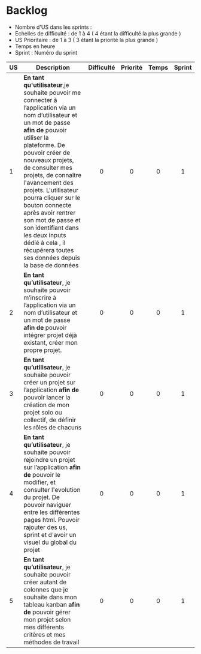 # Backlog

* Nombre d'US dans les sprints :
* Echelles de difficulté   : de 1 à 4 ( 4 étant la difficulté la plus grande )
* US Prioritaire : de 1 à 3 ( 3 étant la priorité la plus grande )
* Temps en heure
* Sprint : Numéro du sprint

| US    | Description                                                  | Difficulté | Priorité | Temps | Sprint |
| ----- | ------------------------------------------------------------ | :--------: | :------: |:------: |:------: |
| 1  | **En tant qu'utilisateur**,je souhaite pouvoir me connecter à l’application via un nom d’utilisateur et un mot de passe **afin de** pouvoir utiliser la plateforme. De pouvoir créer de nouveaux projets, de consulter mes projets, de connaître l'avancement des projets. L'utilisateur pourra cliquer sur le bouton connecte après avoir rentrer son mot de passe et son identifiant dans les deux inputs dédié à cela , il récupérera toutes ses données depuis la base de données|     0      |   0    |  0  |  1 |
| 2  | **En tant qu’utilisateur**, je souhaite pouvoir m’inscrire à l’application via un nom d’utilisateur et un mot de passe **afin de** pouvoir intégrer projet déjà existant, créer mon propre projet. |     0      |   0   |   0  | 1 |
| 3  | **En tant qu’utilisateur**, je souhaite pouvoir créer un projet sur l’application **afin de** pouvoir lancer la création de mon projet solo ou collectif, de définir les rôles de chacuns |     0     |   0   |   0  |  1 |
| 4  | **En tant qu’utilisateur**, je souhaite pouvoir rejoindre un projet sur l’application **afin de** pouvoir le modifier, et consulter l'evolution du projet. De pouvoir naviguer entre les différentes pages html. Pouvoir rajouter des us, sprint et d'avoir un visuel du global du projet|     0      |    0  |  0 |  1 |
| 5 | **En tant qu’utilisateur**, je souhaite pouvoir créer autant de colonnes que je souhaite dans mon tableau kanban **afin de** pouvoir gérer mon projet selon mes différents critères et mes méthodes de travail |     0     |   0    |  0  | 1 || 6 |En tant qu’utilisateur, je souhaite pouvoir personnaliser le nombre d’éléments maximum d’une colonne dans mon tableau kanban **afin de ** pouvoir délimiter un nombre maximum de task possible à faire et ne pas être submerger pour le nombre de task |     0     |   0    |  0  |1 || 7 |En tant qu’utilisateur, je souhaite que mes projets, sprints, tableaux kanban et tâches soient sauvegardées afin de les retrouver lors d’une prochaine connexion**afin de ** de continuer à pouvoir poursvuire le travil déjà établie. |     0     |   0    |  0  |1 || 8 |En tant qu’utilisateur, je souhaite pouvoir créer une tâche et l’ajouter aux colonnes de mon tableau kanban**afin de ** |     0     |   0    |  0  |1 || 9 |En tant qu’utilisateur, je souhaite pouvoir déplacer les tâches d’une colonne à une autre via un système de « drag and drop »**afin de ** |     0     |   0    |  0  |1 || 10 |En tant qu’utilisateur, je souhaite pouvoir créer un nouveau sprint au sein d’un projet déjà existant**afin de ** |     0     |   0    |  0  |1 |
